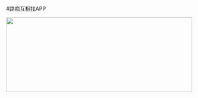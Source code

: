 #路痴互相找APP

<img src="https://github.com/eggeggss/EggChat/blob/master/signalr1.gif" width="500" height="200" />

